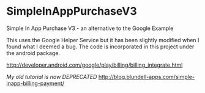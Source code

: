 SimpleInAppPurchaseV3
=====================

Simple In App Purchase V3 - an alternative to the Google Example

This uses the Google Helper Service but it has been slightly modified when I found what I deemed a bug. 
The code is incorporated in this project under the android package. 

http://developer.android.com/google/play/billing/billing_integrate.html

*My old tutorial is now DEPRECATED* http://blog.blundell-apps.com/simple-inapp-billing-payment/
